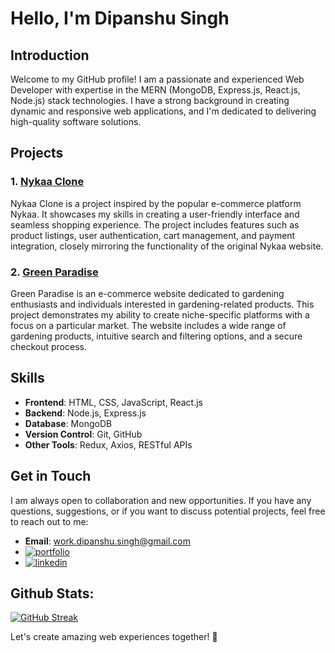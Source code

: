 # Hello, I'm Dipanshu Singh

## Introduction

Welcome to my GitHub profile! I am a passionate and experienced Web Developer with expertise in the MERN (MongoDB, Express.js, React.js, Node.js) stack technologies. I have a strong background in creating dynamic and responsive web applications, and I'm dedicated to delivering high-quality software solutions.

## Projects

### 1. [Nykaa Clone](https://enolc-nykaa.netlify.app)

Nykaa Clone is a project inspired by the popular e-commerce platform Nykaa. It showcases my skills in creating a user-friendly interface and seamless shopping experience. The project includes features such as product listings, user authentication, cart management, and payment integration, closely mirroring the functionality of the original Nykaa website.

### 2. [Green Paradise](https://1ashutoshverma.github.io/Green-Paradise)

Green Paradise is an e-commerce website dedicated to gardening enthusiasts and individuals interested in gardening-related products. This project demonstrates my ability to create niche-specific platforms with a focus on a particular market. The website includes a wide range of gardening products, intuitive search and filtering options, and a secure checkout process.

## Skills

- **Frontend**: HTML, CSS, JavaScript, React.js
- **Backend**: Node.js, Express.js
- **Database**: MongoDB
- **Version Control**: Git, GitHub
- **Other Tools**: Redux, Axios, RESTful APIs

## Get in Touch

I am always open to collaboration and new opportunities. If you have any questions, suggestions, or if you want to discuss potential projects, feel free to reach out to me:

- **Email**: work.dipanshu.singh@gmail.com
- [![portfolio](https://img.shields.io/badge/my_portfolio-000?style=for-the-badge&logo=ko-fi&logoColor=white)](https://dipanshu-singh-dev.github.io)
- [![linkedin](https://img.shields.io/badge/linkedin-0A66C2?style=for-the-badge&logo=linkedin&logoColor=white)](https://www.linkedin.com/in/dipanshu-singh-645821153/)
## Github Stats:
[![GitHub Streak](https://github-readme-streak-stats.herokuapp.com?user=Dipanshu-Singh-Dev&theme=dark)](https://git.io/streak-stats)

Let's create amazing web experiences together! 🚀
